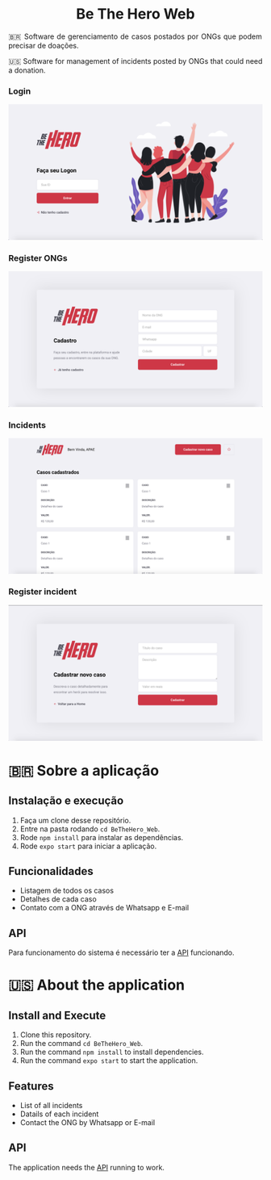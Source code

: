 <h1 align="center">
  Be The Hero Web
</h1>

<p align="justify">🇧🇷 Software de gerenciamento de casos postados por ONGs que podem precisar de doações.</p>

<p align="justify">🇺🇸 Software for management of incidents posted by ONGs that could need a donation.</p>

### Login

![](https://github.com/matheusmhmelo/BeTheHero_Web/blob/master/.github/login.png)

### Register ONGs

![](https://github.com/matheusmhmelo/BeTheHero_Web/blob/master/.github/register.png)

### Incidents

![](https://github.com/matheusmhmelo/BeTheHero_Web/blob/master/.github/profile.png)

### Register incident

![](https://github.com/matheusmhmelo/BeTheHero_Web/blob/master/.github/new_incident.png)

<h1>🇧🇷 Sobre a aplicação</h1>

## Instalação e execução

1. Faça um clone desse repositório.
2. Entre na pasta rodando `cd BeTheHero_Web`.
3. Rode `npm install` para instalar as dependências.
4. Rode `expo start` para iniciar a aplicação.

## Funcionalidades

- Listagem de todos os casos
- Detalhes de cada caso
- Contato com a ONG através de Whatsapp e E-mail 

## API

Para funcionamento do sistema é necessário ter a [API](https://github.com/matheusmhmelo/BeTheHero_API) funcionando.

<h1>🇺🇸 About the application</h1>

## Install and Execute

1. Clone this repository.
2. Run the command `cd BeTheHero_Web`.
3. Run the command `npm install` to install dependencies.
4. Run the command `expo start` to start the application.

## Features

- List of all incidents
- Datails of each incident
- Contact the ONG by Whatsapp or E-mail

## API

The application needs the [API](https://github.com/matheusmhmelo/BeTheHero_API) running to work.
